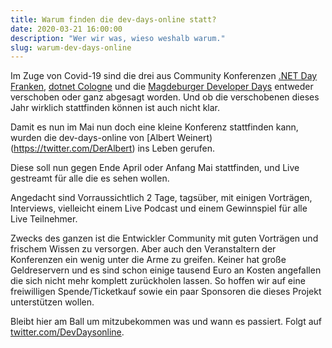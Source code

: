 ```yaml
---
title: Warum finden die dev-days-online statt?
date: 2020-03-21 16:00:00
description: "Wer wir was, wieso weshalb warum."
slug: warum-dev-days-online
---
```


Im Zuge von Covid-19 sind die drei aus Community Konferenzen [.NET Day Franken](https://www.dotnet-day-franken.de), [dotnet Cologne](https://dotnet-cologne.de) und die [Magdeburger Developer Days](https://md-devdays.de/) entweder verschoben oder ganz abgesagt worden. Und ob die 
verschobenen dieses Jahr wirklich stattfinden können ist auch nicht klar.

Damit es nun im Mai nun doch eine kleine Konferenz stattfinden kann, wurden die dev-days-online von [Albert Weinert)(https://twitter.com/DerAlbert) ins Leben gerufen.

Diese soll nun gegen Ende April oder Anfang Mai stattfinden, und Live gestreamt für alle die es sehen wollen.

Angedacht sind Vorraussichtlich 2 Tage, tagsüber, mit einigen Vorträgen, Interviews, vielleicht einem Live Podcast und einem Gewinnspiel für alle Live Teilnehmer. 

Zwecks des ganzen ist die Entwickler Community mit guten Vorträgen und frischem Wissen zu versorgen. Aber auch den Veranstaltern der Konferenzen ein wenig unter die Arme zu greifen. Keiner hat große Geldreservern und es sind schon einige tausend Euro an Kosten angefallen
die sich nicht mehr komplett zurückholen lassen. So hoffen wir auf eine freiwilligen Spende/Ticketkauf sowie ein paar Sponsoren die dieses Projekt unterstützen wollen.

Bleibt hier am Ball um mitzubekommen was und wann es passiert. Folgt auf [twitter.com/DevDaysonline](https://twitter.com/DevDaysOnline).
